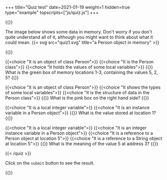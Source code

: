 +++
title="Quiz test"
date=2021-01-19
weight=1
hidden=true
type="example"
topscripts=["js/quiz.js"]
+++

{{<spoiler text="Click to open quiz">}}

The image below shows some data in memory. Don't worry if you don't quite
understand all of it, although you might want to think about what it could mean.
{{< svg src="quiz1.svg" title="a Person object in memory" >}}

{{<quiz test_quiz>}}


{{<choice "It is an object of class Person">}}
{{<choice "It is the Person class">}}
{{<choice "It holds the values of some local variables">}}
{{<question answers="1" hint="Look at the notes again - is this memory or a description of data in memory?">}}
What is the green box of memory locations 1-3, containing the values 5, 2, 5?
{{</question>}}

{{<choice "It is an object of class Person">}}
{{<choice "It shows the types of some local variables">}}
{{<choice "It is the structure of data in the Person class">}}
{{<question answers="3" hint="Is this actually data in memory? What is it describing?" >}}
What is the pink box on the right hand side?
{{</question>}}

{{<choice "It is a local integer variable">}}
{{<choice "It is an instance variable in a Person object">}}
{{<question answers="2" hint="What is this value inside?">}}
What is the value stored at location 1?
{{</question>}}


{{<choice "It is a local integer variable">}}
{{<choice "It is an integer instance variable in a Person object">}}
{{<choice "It is a reference to a Person object at location 5">}}
{{<choice "It is a reference to a String object at location 5">}}
{{<question answers="4" hint="Look at the type of this location, and think what that actually is.">}}
What is the meaning of the value 5 at address 3?
{{</question>}}



{{< /quiz >}}

Click on the `submit` button to see the result.

{{</spoiler>}}

